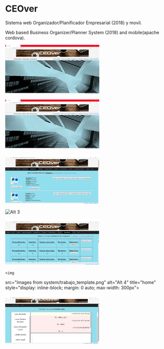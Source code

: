 # CEOver
Sistema web Organizador/Planificador Empresarial (2018) y movil.

Web based Business Organizer/Planner System (2018) and mobile(apache cordova).

<img
  src="Images from system/index.png"
  alt="Alt home"
  title="home"
  style="display: inline-block; margin: 0 auto; max-width: 300px">
  
<img
  src="Images from system/index.png"
  alt="Alt home"
  title="home"
  style="display: inline-block; margin: 0 auto; max-width: 300px">
  
  <img
  src="Images from system/admin_view.png"
  alt="Alt 2"
  title="home"
  style="display: inline-block; margin: 0 auto; max-width: 300px">
  
  <img
  src="Images from system/graficas_e.png"
  alt="Alt 3"
  title="home"
  style="display: inline-block; margin: 0 auto; max-width: 300px">
  
  <img
  src="Images from system/company_procedures.png"
  alt="Alt 4"
  title="home"
  style="display: inline-block; margin: 0 auto; max-width: 300px">
  
    <img
  src="Images from system/trabajo_template.png"
  alt="Alt 4"
  title="home"
  style="display: inline-block; margin: 0 auto; max-width: 300px">
  
  <img
  src="Images from system/chat.png"
  alt="Alt 4"
  title="home"
  style="display: inline-block; margin: 0 auto; max-width: 300px">
